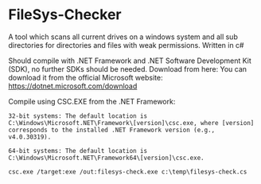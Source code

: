 # FileSys-Checker
A tool which scans all current drives on a windows system and all sub directories for directories and files with weak permissions. 
Written in c#

Should compile with .NET Framework and .NET Software Development Kit (SDK), no further SDKs should be needed. Download from here: You can download it from the official Microsoft website: https://dotnet.microsoft.com/download

Compile using CSC.EXE from the .NET Framework:

    32-bit systems: The default location is C:\Windows\Microsoft.NET\Framework\[version]\csc.exe, where [version] corresponds to the installed .NET Framework version (e.g., v4.0.30319).

    64-bit systems: The default location is C:\Windows\Microsoft.NET\Framework64\[version]\csc.exe.

```
csc.exe /target:exe /out:filesys-check.exe c:\temp\filesys-check.cs
```
